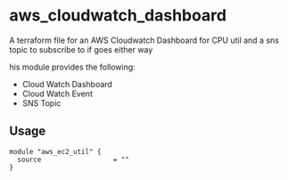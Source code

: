 # aws_cloudwatch_dashboard
A terraform file for an AWS Cloudwatch Dashboard for CPU util and a sns topic to subscribe to if goes either way


his module provides the following:
 - Cloud Watch Dashboard
 - Cloud Watch Event
 - SNS Topic

## Usage
```
module "aws_ec2_util" {
  source                  = ""
}
```

